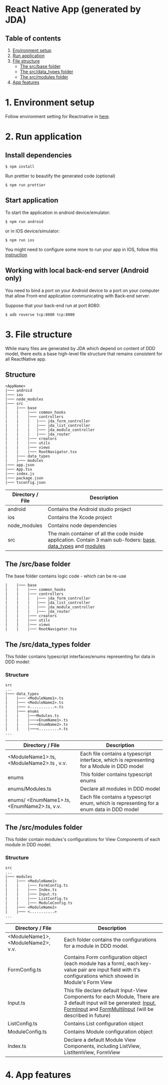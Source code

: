# React Native App (generated by JDA)

## Table of contents

1. [Environment setup](#1-environment-setup)
2. [Run application](#2-run-application)
3. [File structure](#3-file-structure)
   - [The src/base folder](#the-srcbase-folder)
   - [The src/data_types folder](#the-srcdatatypes-folder)
   - [The src/modules folder](#the-srcmodules-folder)
4. [App features](#4-app-features)

# **1. Environment setup**

Follow environment setting for Reactnative in [here](https://reactnative.dev/docs/environment-setup).

# **2. Run application**

## Install dependencies

```
$ npm install
```

Run prettier to beautify the generated code (optional)

```
$ npm run prettier
```

## Start application

To start the application in android device/emulator:

```
$ npm run android
```

or in IOS device/simulator:

```
$ npm run ios
```

You might need to configure some more to run your app in IOS, follow this [instruction](https://reactnative.dev/docs/running-on-device)

## Working with local back-end server (Android only)

You need to bind a port on your Android device to a port on your computer that allow Front-end application communicating with Back-end server.

Suppose that your back-end run at port 8080:

```
$ adb reverse tcp:8080 tcp:8080
```

# **3. File structure**

While many files are generated by JDA which depend on content of DDD model, there exits a base high-level file structure that remains consistent for all ReactNative app.

## **Structure**

```
<AppName>
|─── android
|─── ios
|─── node_modules
|─── src
|    |─── base
|    |    |─── common_hooks
|    |    |─── controllers
|    |    |   |─── jda_form_controller
|    |    |   |─── jda_list_controller
|    |    |   |─── jda_module_controller
|    |    |   |─── jda_router
|    |    |─── creators
|    |    |─── utils
|    |    |─── views
|    |    |─── RootNavigator.tsx
|    |─── data_types
|    |─── modules
|─── app.json
|─── App.tsx
|─── index.js
|─── package.json
|─── tsconfig.json
```

| Directory / File | Description                                                                                                                                                                                 |
| ---------------- | ------------------------------------------------------------------------------------------------------------------------------------------------------------------------------------------- |
| android          | Contains the Android studio project                                                                                                                                                         |
| ios              | Contains the Xcode project                                                                                                                                                                  |
| node_modules     | Contains node dependencies                                                                                                                                                                  |
| src              | The main container of all the code inside application. Contain 3 main sub-foders: [base](#the-srcbase-folder), [data_types](#the-srcdatatypes-folder) and [modules](#the-srcmodules-folder) |

## **The /src/base folder**
The base folder contains logic code - which can be re-use 
```
|    |─── base
|    |    |─── common_hooks
|    |    |─── controllers
|    |    |   |─── jda_form_controller
|    |    |   |─── jda_list_controller
|    |    |   |─── jda_module_controller
|    |    |   |─── jda_router
|    |    |─── creators
|    |    |─── utils
|    |    |─── views
|    |    |─── RootNavigator.tsx
```
## **The /src/data_types folder**

This folder contains typescript interfaces/enums representing for data in DDD model:

### **Structure**

```
src
...
|─── data_types
|    |─── <ModuleName1>.ts
|    |─── <ModuleName2>.ts
|    |─── <...........>.ts
|    |─── enums
|    |    |───Modules.ts
|    |    |───<EnumName1>.ts
|    |    |───<EnumName2>.ts
|    |    |───<.........>.ts
...
```

| Directory / File                              | Description                                                                                |
| --------------------------------------------- | ------------------------------------------------------------------------------------------ |
| \<ModuleName1>.ts, \<ModuleName2>.ts , v.v.   | Each file contains a typescript interface, which is representing for a Module in DDD model |
| enums                                         | This folder contains typescript enums                                                      |
| enums/Modules.ts                              | Declare all modules in DDD model                                                           |
| enums/ \<EnumName1>.ts, \<EnumName2>.ts, v.v. | Each file contains a typescript enum, which is representing for a enum data in DDD model   |

## The /src/modules folder

This folder contain modules's configurations for View Components of each module in DDD model.

### **Structure**

```
src
...
|─── modules
|    |─── <ModuleName1>
|    |    |─── FormConfig.ts
|    |    |─── Index.ts
|    |    |─── Input.ts
|    |    |─── ListConfig.ts
|    |    |─── ModuleConfig.ts
|    |─── <ModuleName2>
|    |─── <...........>
...
```

| Directory / File                     | Description                                                                                                                                                                                 |
| ------------------------------------ | ------------------------------------------------------------------------------------------------------------------------------------------------------------------------------------------- |
| \<ModuleName1>, \<ModuleName2>, v.v. | Each folder contains the configurations for a module in DDD model.                                                                                                                          |
| FormConfig.ts                        | Contains Form configuration object (each module has a form), each key-value pair are input field with it's configurations which showed in Module's Form View                                |
| Input.ts                             | This file declare default Input-View Components for each Module, There are 3 default input will be generated: [Input](), [FormInput]() and [FormMultiInput]() (will be described in future) |
| ListConfig.ts                        | Contains List configuration object                                                                                                                                                          |
| ModuleConfig.ts                      | Contains Module configuration object                                                                                                                                                        |
| Index.ts                             | Declare a default Module View Components, including ListView, ListItemView, FormView                                                                                                        |

# **4. App features**
